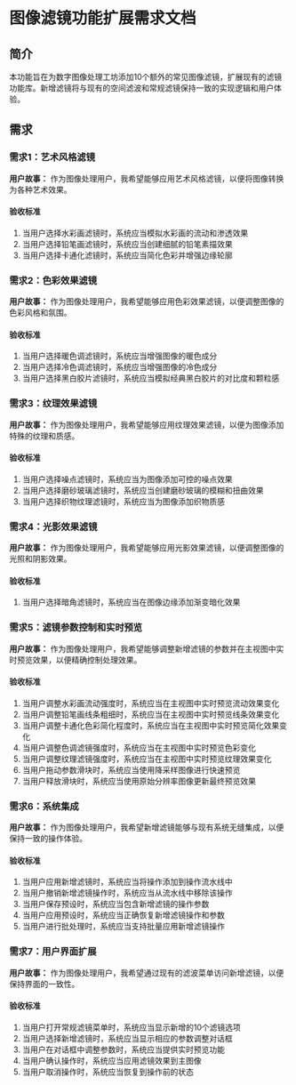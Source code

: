 # 图像滤镜功能扩展需求文档

## 简介

本功能旨在为数字图像处理工坊添加10个额外的常见图像滤镜，扩展现有的滤镜功能库。新增滤镜将与现有的空间滤波和常规滤镜保持一致的实现逻辑和用户体验。

## 需求

### 需求1：艺术风格滤镜

**用户故事：** 作为图像处理用户，我希望能够应用艺术风格滤镜，以便将图像转换为各种艺术效果。

#### 验收标准

1. 当用户选择水彩画滤镜时，系统应当模拟水彩画的流动和渗透效果
2. 当用户选择铅笔画滤镜时，系统应当创建细腻的铅笔素描效果
3. 当用户选择卡通化滤镜时，系统应当简化色彩并增强边缘轮廓

### 需求2：色彩效果滤镜

**用户故事：** 作为图像处理用户，我希望能够应用色彩效果滤镜，以便调整图像的色彩风格和氛围。

#### 验收标准

1. 当用户选择暖色调滤镜时，系统应当增强图像的暖色成分
2. 当用户选择冷色调滤镜时，系统应当增强图像的冷色成分
3. 当用户选择黑白胶片滤镜时，系统应当模拟经典黑白胶片的对比度和颗粒感

### 需求3：纹理效果滤镜

**用户故事：** 作为图像处理用户，我希望能够应用纹理效果滤镜，以便为图像添加特殊的纹理和质感。

#### 验收标准

1. 当用户选择噪点滤镜时，系统应当为图像添加可控的噪点效果
2. 当用户选择磨砂玻璃滤镜时，系统应当创建磨砂玻璃的模糊和扭曲效果
3. 当用户选择织物纹理滤镜时，系统应当为图像添加织物质感

### 需求4：光影效果滤镜

**用户故事：** 作为图像处理用户，我希望能够应用光影效果滤镜，以便调整图像的光照和阴影效果。

#### 验收标准

1. 当用户选择暗角滤镜时，系统应当在图像边缘添加渐变暗化效果

### 需求5：滤镜参数控制和实时预览

**用户故事：** 作为图像处理用户，我希望能够调整新增滤镜的参数并在主视图中实时预览效果，以便精确控制处理效果。

#### 验收标准

1. 当用户调整水彩画流动强度时，系统应当在主视图中实时预览流动效果变化
2. 当用户调整铅笔画线条粗细时，系统应当在主视图中实时预览线条效果变化
3. 当用户调整卡通化色彩简化程度时，系统应当在主视图中实时预览简化效果变化
4. 当用户调整色调滤镜强度时，系统应当在主视图中实时预览色彩变化
5. 当用户调整纹理滤镜强度时，系统应当在主视图中实时预览纹理效果变化
6. 当用户拖动参数滑块时，系统应当使用降采样图像进行快速预览
7. 当用户释放滑块时，系统应当使用原始分辨率图像更新最终预览效果

### 需求6：系统集成

**用户故事：** 作为图像处理用户，我希望新增滤镜能够与现有系统无缝集成，以便保持一致的操作体验。

#### 验收标准

1. 当用户应用新增滤镜时，系统应当将操作添加到操作流水线中
2. 当用户撤销新增滤镜操作时，系统应当从流水线中移除该操作
3. 当用户保存预设时，系统应当包含新增滤镜的操作参数
4. 当用户应用预设时，系统应当正确恢复新增滤镜操作和参数
5. 当用户进行批处理时，系统应当支持批量应用新增滤镜操作

### 需求7：用户界面扩展

**用户故事：** 作为图像处理用户，我希望通过现有的滤波菜单访问新增滤镜，以便保持界面的一致性。

#### 验收标准

1. 当用户打开常规滤镜菜单时，系统应当显示新增的10个滤镜选项
2. 当用户选择新增滤镜时，系统应当显示相应的参数调整对话框
3. 当用户在对话框中调整参数时，系统应当提供实时预览功能
4. 当用户确认操作时，系统应当应用滤镜效果到主图像
5. 当用户取消操作时，系统应当恢复到操作前的状态